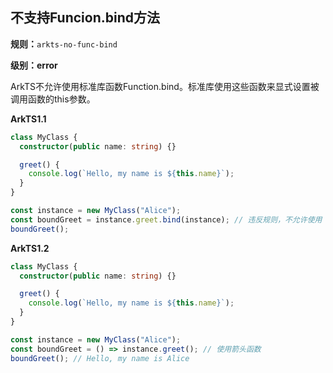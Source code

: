 ## 不支持Funcion.bind方法

**规则：**`arkts-no-func-bind`

**级别：error**

ArkTS不允许使用标准库函数Function.bind。标准库使用这些函数来显式设置被调用函数的this参数。

**ArkTS1.1**

```typescript
class MyClass {
  constructor(public name: string) {}

  greet() {
    console.log(`Hello, my name is ${this.name}`);
  }
}

const instance = new MyClass("Alice");
const boundGreet = instance.greet.bind(instance); // 违反规则，不允许使用 Function.bind
boundGreet();
```

**ArkTS1.2**

```typescript
class MyClass {
  constructor(public name: string) {}

  greet() {
    console.log(`Hello, my name is ${this.name}`);
  }
}

const instance = new MyClass("Alice");
const boundGreet = () => instance.greet(); // 使用箭头函数
boundGreet(); // Hello, my name is Alice
```
